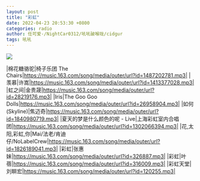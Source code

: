 ```yaml
---
layout: post
title: "彩虹"
date: 2022-04-23 20:53:30 +0800
categories: radio
author: 任可爱-/NightCar0312/吼吼破喉咙/cidgur
tags: 吼吼
---
```

![]({{site.baseurl}}/images/cover_20220423.jpg)

|棉花糖骆驼|椅子乐团 The Chairs|https://music.163.com/song/media/outer/url?id=1487202781.mp3|
|羡慕|许嵩|https://music.163.com/song/media/outer/url?id=1413377028.mp3|
|虹之间|金贵晟|https://music.163.com/song/media/outer/url?id=28219176.mp3|
|Iris|The Goo Goo Dolls|https://music.163.com/song/media/outer/url?id=26958904.mp3|
|如何 (Skyline)|焦迈奇|https://music.163.com/song/media/outer/url?id=1840980719.mp3|
|夏天的梦是什么颜色的呢 - Live|上海彩虹室内合唱团|https://music.163.com/song/media/outer/url?id=1302066394.mp3|
|花,太阳,彩虹,你|Mai/法老/肯迪仔/NoLabelCrew|https://music.163.com/song/media/outer/url?id=1826189041.mp3|
|彩虹|张惠妹|https://music.163.com/song/media/outer/url?id=326887.mp3|
|彩虹|叶蓓|https://music.163.com/song/media/outer/url?id=316009.mp3|
|彩虹天堂|刘畊宏|https://music.163.com/song/media/outer/url?id=120255.mp3|

